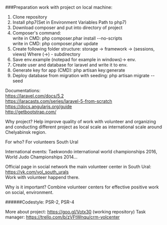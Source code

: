 ###Preparation work with project on local machine:
1. Clone repository
2. Install php7(Set in Environment Variables Path to php7) 
3. Download composer and put into directory of project
4. Composer's command:<br />
write in CMD: php composer.phar install --no-scripts<br />
write in CMD: php composer.phar update
5. Create following folder structure: storage -> framework -> (sessions, views)
Where (->) - subdirectory
6. Save env.example (notepad for example in windows)-> env.
7. Create user and database for laravel and write it to env.
8. Generate key for app (CMD): php artisan key:generate
9. Deploy database from migration with seeding: php artisan migrate --seed

Documentations:<br />
https://laravel.com/docs/5.2<br />https://laracasts.com/series/laravel-5-from-scratch<br />
https://docs.angularjs.org/guide<br />
http://getbootstrap.com/<br />

Why project?
Help improve quality of work with volunteer and organizing and conducting different project as local scale as international scale around Chelyabinsk region.

For who?
For volunteers South Ural

International events:
Taekwondo international world championships 2016, World Judo Championships 2014...

Official page in social network the main volunteer center in South Ural: https://vk.com/vol_south_urals<br />
Work with volunteer happend there.

Why is it important?
Сombine volunteer centers for effective positive work on social, environment.

######Codestyle: PSR-2, PSR-4

More about project: https://goo.gl/Votx30 (working repository)
Task manager: https://trello.com/b/zVFtWnqu/crm-volcenter
